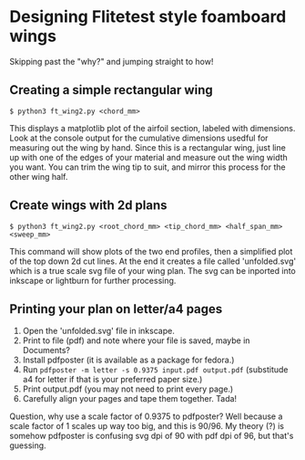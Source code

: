 # Designing Flitetest style foamboard wings

Skipping past the "why?" and jumping straight to how!

## Creating a simple rectangular wing

`$ python3 ft_wing2.py <chord_mm>`

This displays a matplotlib plot of the airfoil section, labeled with
dimensions.  Look at the console output for the cumulative dimensions
usedful for measuring out the wing by hand.  Since this is a
rectangular wing, just line up with one of the edges of your material
and measure out the wing width you want.  You can trim the wing tip to
suit, and mirror this process for the other wing half.

## Create wings with 2d plans

`$ python3 ft_wing2.py <root_chord_mm> <tip_chord_mm> <half_span_mm> <sweep_mm>`

This command will show plots of the two end profiles, then a
simplified plot of the top down 2d cut lines.  At the end it creates a
file called 'unfolded.svg' which is a true scale svg file of your wing
plan.  The svg can be inported into inkscape or lightburn for further
processing.

## Printing your plan on letter/a4 pages

1. Open the 'unfolded.svg' file in inkscape.
2. Print to file (pdf) and note where your file is saved, maybe in Documents?
3. Install pdfposter (it is available as a package for fedora.)
4. Run `pdfposter -m letter -s 0.9375 input.pdf output.pdf` (substitude a4 for letter if that is your preferred paper size.)
5. Print output.pdf (you may not need to print every page.)
6. Carefully align your pages and tape them together.  Tada!

Question, why use a scale factor of 0.9375 to pdfposter?  Well because
a scale factor of 1 scales up way too big, and this is 90/96.  My
theory (?) is somehow pdfposter is confusing svg dpi of 90 with pdf
dpi of 96, but that's guessing.